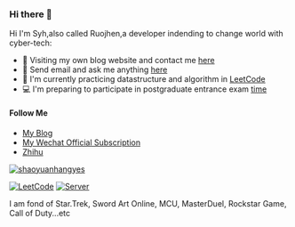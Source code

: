 ### Hi there 👋

<!--
**shaoyuanhangyes/shaoyuanhangyes** is a ✨ _special_ ✨ repository because its `README.md` (this file) appears on your GitHub profile.

Here are some ideas to get you started:

- 🔭 I’m currently working on ...
- 🌱 I’m currently learning ...
- 👯 I’m looking to collaborate on ...
- 🤔 I’m looking for help with ...
- 💬 Ask me about ...
- 📫 How to reach me: ...
- 😄 Pronouns: ...
- ⚡ Fun fact: ...
-->
Hi I'm Syh,also called Ruojhen,a developer indending to change world with cyber-tech:
- 📡 Visiting my own blog website and contact me [here](https://shaoyuanhangyes.github.io)
- 📩 Send email and ask me anything [here](mailto:shaoyuanhangoutlook@gmail.com)
- 📓 I'm currently practicing datastructure and algorithm in [LeetCode](https://leetcode-cn.com/u/shaoyuanhangyes/)
- 💻 I'm preparing to participate in postgraduate entrance exam [time](http://shaoyuanhangyes.cn/#when)

#### Follow Me
- [My Blog](https://shaoyuanhangyes.github.io)
- [My Wechat Official Subscription](http://shaoyuanhangyes.cn/img/QRCode.jpg)
- [Zhihu](https://www.zhihu.com/people/shao-yuan-hang-10)

[![shaoyuanhangyes](https://github-readme-stats.vercel.app/api?username=shaoyuanhangyes&show_icons=true&title_color=fff&icon_color=79ff97&text_color=9f9f9f&bg_color=151515)](https://github.com/shaoyuanhangyes/shaoyuanhangyes)

[![LeetCode](https://github-readme-stats.vercel.app/api/pin/?username=shaoyuanhangyes&repo=LeetCode&title_color=fff&icon_color=79ff97&text_color=9f9f9f&bg_color=151515)](https://github.com/shaoyuanhangyes/LeetCode)
[![Server](https://github-readme-stats.vercel.app/api/pin/?username=shaoyuanhangyes&repo=Server&title_color=fff&icon_color=79ff97&text_color=9f9f9f&bg_color=151515)](https://github.com/shaoyuanhangyes/Server)

I am fond of Star.Trek, Sword Art Online, MCU, MasterDuel, Rockstar Game, Call of Duty...etc
